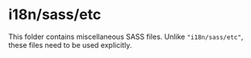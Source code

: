 # i18n/sass/etc

This folder contains miscellaneous SASS files. Unlike `"i18n/sass/etc"`, these files
need to be used explicitly.
